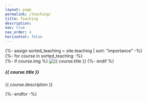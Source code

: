 ```yaml
---
layout: page
permalink: /teaching/
title: Teaching
description:
nav: true
nav_order: 4
horizontal: false
---
```


<style>
.card-link, .card-link:hover {
color: inherit;
text-decoration: none;
}
</style>

<div class="projects">
{%- assign sorted_teaching = site.teaching | sort: "importance" -%}
<div class="row row-cols-1 row-cols-md-3">
{%- for course in sorted_teaching -%}
<div class="col mb-4">
<a href="{{ course.url | relative_url }}" class="card-link">
<div class="card h-100">
{%- if course.img %}
<img src="{{ course.img | relative_url }}" class="card-img-top" alt="{{ course.title }}">
{%- endif %}
<div class="card-body">
<h5 class="card-title">{{ course.title }}</h5>
<p class="card-text">{{ course.description }}</p>
</div>
</div>
</a>
</div>
{%- endfor -%}
</div>
</div>